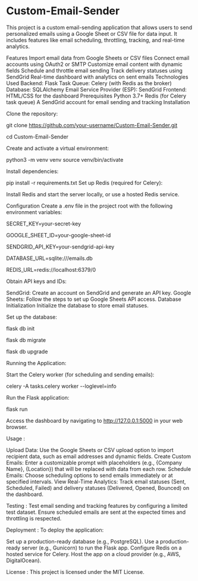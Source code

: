 # Custom-Email-Sender
This project is a custom email-sending application that allows users to send personalized emails using a Google Sheet or CSV file for data input. It includes features like email scheduling, throttling, tracking, and real-time analytics.

Features
Import email data from Google Sheets or CSV files
Connect email accounts using OAuth2 or SMTP
Customize email content with dynamic fields
Schedule and throttle email sending
Track delivery statuses using SendGrid
Real-time dashboard with analytics on sent emails
Technologies Used
Backend: Flask
Task Queue: Celery (with Redis as the broker)
Database: SQLAlchemy
Email Service Provider (ESP): SendGrid
Frontend: HTML/CSS for the dashboard
Prerequisites
Python 3.7+
Redis (for Celery task queue)
A SendGrid account for email sending and tracking
Installation


Clone the repository:


git clone https://github.com/your-username/Custom-Email-Sender.git

cd Custom-Email-Sender

Create and activate a virtual environment:

python3 -m venv venv
source venv/bin/activate

Install dependencies:


pip install -r requirements.txt
Set up Redis (required for Celery):

Install Redis and start the server locally, or use a hosted Redis service.

Configuration
Create a .env file in the project root with the following environment variables:

SECRET_KEY=your-secret-key  

GOOGLE_SHEET_ID=your-google-sheet-id  

SENDGRID_API_KEY=your-sendgrid-api-key

DATABASE_URL=sqlite:///emails.db

REDIS_URL=redis://localhost:6379/0

Obtain API keys and IDs:

SendGrid: Create an account on SendGrid and generate an API key.
Google Sheets: Follow the steps to set up Google Sheets API access.
Database Initialization
Initialize the database to store email statuses.

Set up the database:

flask db init

flask db migrate

flask db upgrade

Running the Application:

Start the Celery worker (for scheduling and sending emails):


celery -A tasks.celery worker --loglevel=info

Run the Flask application:

flask run

Access the dashboard by navigating to http://127.0.0.1:5000 in your web browser.

Usage :

Upload Data: Use the Google Sheets or CSV upload option to import recipient data, such as email addresses and dynamic fields.
Create Custom Emails: Enter a customizable prompt with placeholders (e.g., {Company Name}, {Location}) that will be replaced with data from each row.
Schedule Emails: Choose scheduling options to send emails immediately or at specified intervals.
View Real-Time Analytics: Track email statuses (Sent, Scheduled, Failed) and delivery statuses (Delivered, Opened, Bounced) on the dashboard.


Testing :
Test email sending and tracking features by configuring a limited test dataset.
Ensure scheduled emails are sent at the expected times and throttling is respected.



Deployment :
To deploy the application:

Set up a production-ready database (e.g., PostgreSQL).
Use a production-ready server (e.g., Gunicorn) to run the Flask app.
Configure Redis on a hosted service for Celery.
Host the app on a cloud provider (e.g., AWS, DigitalOcean).


License :
This project is licensed under the MIT License.
